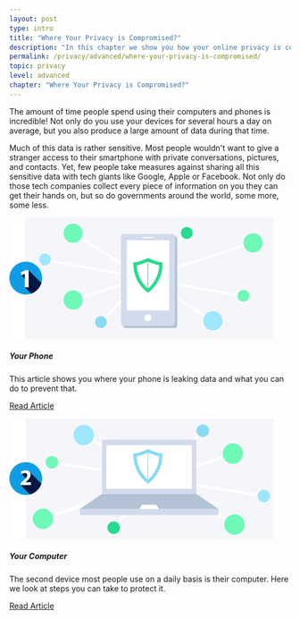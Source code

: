 ```yaml
---
layout: post
type: intro
title: "Where Your Privacy is Compromised?"
description: "In this chapter we show you how your online privacy is compromised on your phone as well as on your computer."
permalink: /privacy/advanced/where-your-privacy-is-compromised/
topic: privacy
level: advanced
chapter: "Where Your Privacy is Compromised?"
---
```


The amount of time people spend using their computers and phones is incredible! Not only do you use your devices for several hours a day on average, but you also produce a large amount of data during that time.

Much of this data is rather sensitive. Most people wouldn't want to give a stranger access to their smartphone with private conversations, pictures, and contacts. Yet, few people take measures against sharing all this sensitive data with tech giants like Google, Apple or Facebook. Not only do those tech companies collect every piece of information on you they can get their hands on, but so do governments around the world, some more, some less.


<div class="row mt-5">
    <div class="col-md-3">
        <a href="{{ site.baseurl }}{% post_url /privacy/advanced/2024-02-02-your-phone %}">
            <img src="/assets/post_files/privacy/advanced/where-your-privacy-is-compromised/phone.svg" alt="Your Phone" />
        </a>
    </div>
    <div class="col-md-9">
        <h5 class="intro-article-title">Your Phone</h5>
        <p class="mb-1">
            This article shows you where your phone is leaking data and what you can do to prevent that.
        </p>
        <p class="mb-0">
            <a class="font-weight-bold" href="{{ site.baseurl }}{% post_url /privacy/advanced/2024-02-02-your-phone %}">Read Article</a>
        </p>
    </div>
</div>

<div class="row mt-5">
    <div class="col-md-3">
        <a href="{{ site.baseurl }}{% post_url /privacy/advanced/2024-02-03-your-computer %}">
            <img src="/assets/post_files/privacy/advanced/where-your-privacy-is-compromised/computer.svg" alt="Your Computer" />
        </a>
    </div>
    <div class="col-md-9">
        <h5 class="intro-article-title">Your Computer</h5>
        <p class="mb-1">
            The second device most people use on a daily basis is their computer. Here we look at steps you can take to protect it.
        </p>
        <p class="mb-0">
            <a class="font-weight-bold" href="{{ site.baseurl }}{% post_url /privacy/advanced/2024-02-03-your-computer %}">Read Article</a>
        </p>
    </div>
</div>
